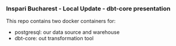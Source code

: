 ### Inspari Bucharest - Local Update - dbt-core presentation

This repo contains two docker containers for:
 - postgresql: our data source and warehouse
 - dbt-core: out transformation tool

